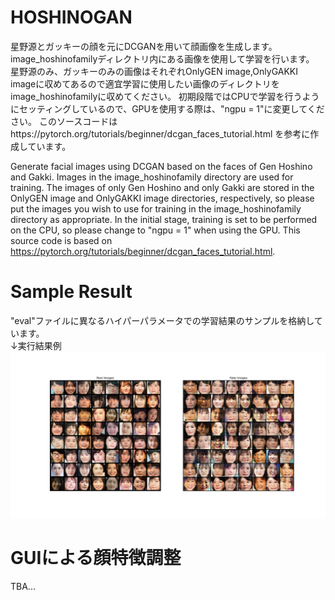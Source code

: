 # HOSHINOGAN
星野源とガッキーの顔を元にDCGANを用いて顔画像を生成します。
image_hoshinofamilyディレクトリ内にある画像を使用して学習を行います。
星野源のみ、ガッキーのみの画像はそれぞれOnlyGEN image,OnlyGAKKI imageに収めてあるので適宜学習に使用したい画像のディレクトリをimage_hoshinofamilyに収めてください。
初期段階ではCPUで学習を行うようにセッティングしているので、GPUを使用する際は、"ngpu = 1"に変更してください。
このソースコードはhttps://pytorch.org/tutorials/beginner/dcgan_faces_tutorial.html を参考に作成しています。

Generate facial images using DCGAN based on the faces of Gen Hoshino and Gakki.
Images in the image_hoshinofamily directory are used for training.
The images of only Gen Hoshino and only Gakki are stored in the OnlyGEN image and OnlyGAKKI image directories, respectively, so please put the images you wish to use for training in the image_hoshinofamily directory as appropriate.
In the initial stage, training is set to be performed on the CPU, so please change to "ngpu = 1" when using the GPU.
This source code is based on https://pytorch.org/tutorials/beginner/dcgan_faces_tutorial.html.  

# Sample Result
"eval"ファイルに異なるハイパーパラメータでの学習結果のサンプルを格納しています。  
↓実行結果例  
<img src="eval/hoshino_family/128_2000_without_br/result.png" width="750px">

# GUIによる顔特徴調整
TBA...
